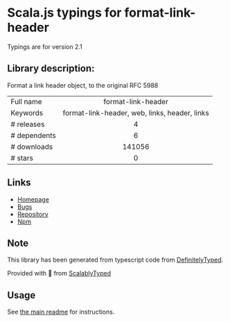 
# Scala.js typings for format-link-header

Typings are for version 2.1

## Library description:
Format a link header object, to the original RFC 5988

|                    |                 |
| ------------------ | :-------------: |
| Full name          | format-link-header |
| Keywords           | format-link-header, web, links, header, links |
| # releases         | 4 |
| # dependents       | 6 |
| # downloads        | 141056 |
| # stars            | 0 |

## Links
- [Homepage](https://github.com/jonathansamines/format-link-header#readme)
- [Bugs](https://github.com/jonathansamines/format-link-header/issues)
- [Repository](https://github.com/jonathansamines/format-link-header)
- [Npm](https://www.npmjs.com/package/format-link-header)
    


## Note
This library has been generated from typescript code from [DefinitelyTyped](https://definitelytyped.org).

Provided with :purple_heart: from [ScalablyTyped](https://github.com/oyvindberg/ScalablyTyped)

## Usage
See [the main readme](../../readme.md) for instructions.


